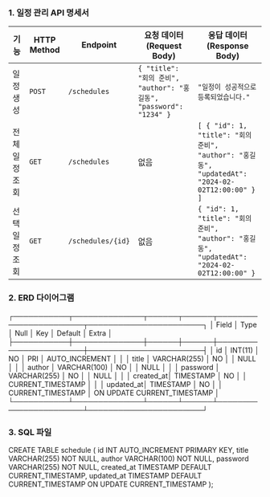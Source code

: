 ### 1. 일정 관리 API 명세서

| 기능             | HTTP Method | Endpoint           | 요청 데이터 (Request Body)                                     | 응답 데이터 (Response Body) |
|----------------|------------|-------------------|------------------------------------------------|--------------------------|
| 일정 생성      | `POST`     | `/schedules`      | `{ "title": "회의 준비", "author": "홍길동", "password": "1234" }` | `"일정이 성공적으로 등록되었습니다."` |
| 전체 일정 조회 | `GET`      | `/schedules`      | 없음                                           | `[ { "id": 1, "title": "회의 준비", "author": "홍길동", "updatedAt": "2024-02-02T12:00:00" } ]` |
| 선택 일정 조회 | `GET`      | `/schedules/{id}` | 없음                                           | `{ "id": 1, "title": "회의 준비", "author": "홍길동", "updatedAt": "2024-02-02T12:00:00" }` |

### 2. ERD 다이어그램

┌───────────┬──────────────┬──────┬──────┬───────────────────────┬───────────────────────┐
│   Field   │     Type     │ Null │ Key  │       Default         │       Extra          │
├───────────┼──────────────┼──────┼──────┼───────────────────────┼───────────────────────┤
│ id        │ INT(11)      │ NO   │ PRI  │ AUTO_INCREMENT        │                       │
│ title     │ VARCHAR(255) │ NO   │      │ NULL                  │                       │
│ author    │ VARCHAR(100) │ NO   │      │ NULL                  │                       │
│ password  │ VARCHAR(255) │ NO   │      │ NULL                  │                       │
│ created_at│ TIMESTAMP    │ NO   │      │ CURRENT_TIMESTAMP     │                       │
│ updated_at│ TIMESTAMP    │ NO   │      │ CURRENT_TIMESTAMP     │ ON UPDATE CURRENT_TIMESTAMP │
└───────────┴──────────────┴──────┴──────┴───────────────────────┴───────────────────────┘

### 3. SQL 파일

CREATE TABLE schedule (
    id INT AUTO_INCREMENT PRIMARY KEY,
    title VARCHAR(255) NOT NULL,
    author VARCHAR(100) NOT NULL,
    password VARCHAR(255) NOT NULL,
    created_at TIMESTAMP DEFAULT CURRENT_TIMESTAMP,
    updated_at TIMESTAMP DEFAULT CURRENT_TIMESTAMP ON UPDATE CURRENT_TIMESTAMP
);
